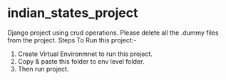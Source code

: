 # indian_states_project
Django project using crud operations.
Please delete all the .dummy files from the project.
Steps To Run this project:-
1. Create Virtual Environmnet to run this project.
2. Copy & paste this folder to env level folder.
3. Then run project.
